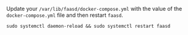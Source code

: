 Update your `/var/lib/faasd/docker-compose.yml` with the value of the `docker-compose.yml` file and then restart `faasd`.

```cli
sudo systemctl daemon-reload && sudo systemctl restart faasd
```